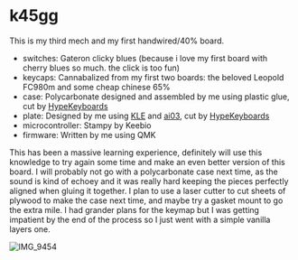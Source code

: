 # k45gg 

This is my third mech and my first handwired/40% board.

- switches: Gateron clicky blues (because i love my first board with cherry blues so much. the click is too fun)
- keycaps: Cannabalized from my first two boards: the beloved Leopold FC980m and some cheap chinese 65%
- case: Polycarbonate designed and assembled by me using plastic glue, cut by [HypeKeyboards](https://hypekeyboards.ca/)
- plate: Designed by me using [KLE](https://www.keyboard-layout-editor.com) and [ai03](https://kbplate.ai03.com/), cut by [HypeKeyboards](https://hypekeyboards.ca/)
- microcontroller: Stampy by Keebio
- firmware: Written by me using QMK

This has been a massive learning experience, definitely will use this knowledge to try again some time and make an even better version of this board. 
I will probably not go with a polycarbonate case next time, as the sound is kind of echoey and it was really hard keeping the pieces perfectly aligned when gluing it together.
I plan to use a laser cutter to cut sheets of plywood to make the case next time, and maybe try a gasket mount to go the extra mile.
I had grander plans for the keymap but I was getting impatient by the end of the process so I just went with a simple vanilla layers one.

![IMG_9454](https://github.com/user-attachments/assets/14226183-04c2-4104-a4c7-cb3d67cb08ff)
